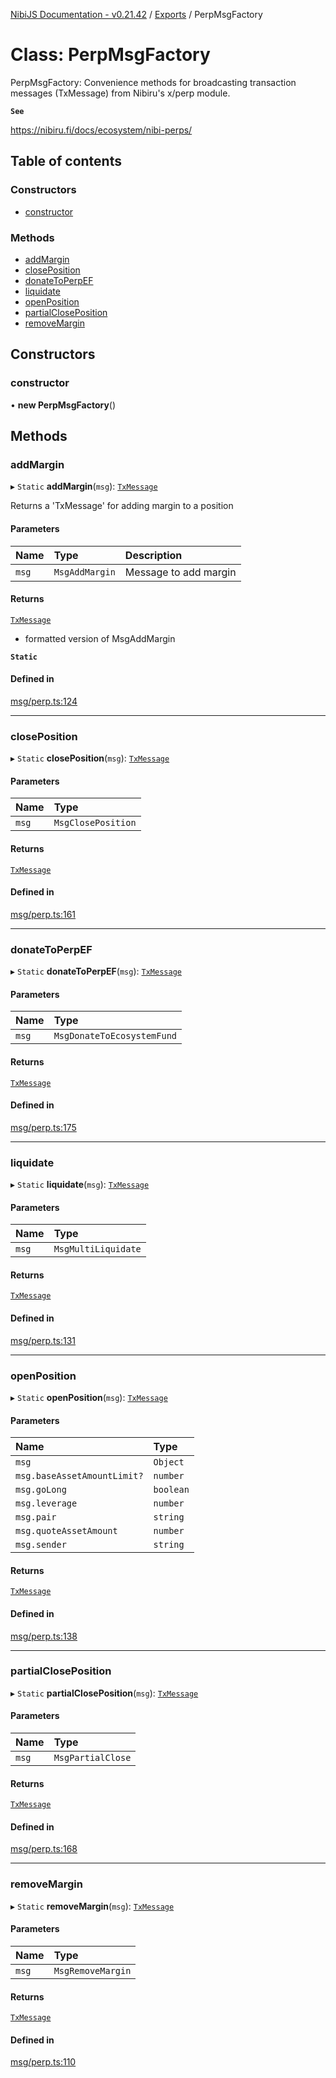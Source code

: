 [NibiJS Documentation - v0.21.42](../intro.md) / [Exports](../modules.md) / PerpMsgFactory

# Class: PerpMsgFactory

PerpMsgFactory: Convenience methods for broadcasting transaction messages
(TxMessage) from Nibiru's x/perp module.

**`See`**

https://nibiru.fi/docs/ecosystem/nibi-perps/

## Table of contents

### Constructors

- [constructor](PerpMsgFactory.md#constructor)

### Methods

- [addMargin](PerpMsgFactory.md#addmargin)
- [closePosition](PerpMsgFactory.md#closeposition)
- [donateToPerpEF](PerpMsgFactory.md#donatetoperpef)
- [liquidate](PerpMsgFactory.md#liquidate)
- [openPosition](PerpMsgFactory.md#openposition)
- [partialClosePosition](PerpMsgFactory.md#partialcloseposition)
- [removeMargin](PerpMsgFactory.md#removemargin)

## Constructors

### constructor

• **new PerpMsgFactory**()

## Methods

### addMargin

▸ `Static` **addMargin**(`msg`): [`TxMessage`](../interfaces/TxMessage.md)

Returns a 'TxMessage' for adding margin to a position

#### Parameters

| Name | Type | Description |
| :------ | :------ | :------ |
| `msg` | `MsgAddMargin` | Message to add margin |

#### Returns

[`TxMessage`](../interfaces/TxMessage.md)

- formatted version of MsgAddMargin

**`Static`**

#### Defined in

[msg/perp.ts:124](https://github.com/NibiruChain/ts-sdk/blob/8fe02e0/packages/nibijs/src/msg/perp.ts#L124)

___

### closePosition

▸ `Static` **closePosition**(`msg`): [`TxMessage`](../interfaces/TxMessage.md)

#### Parameters

| Name | Type |
| :------ | :------ |
| `msg` | `MsgClosePosition` |

#### Returns

[`TxMessage`](../interfaces/TxMessage.md)

#### Defined in

[msg/perp.ts:161](https://github.com/NibiruChain/ts-sdk/blob/8fe02e0/packages/nibijs/src/msg/perp.ts#L161)

___

### donateToPerpEF

▸ `Static` **donateToPerpEF**(`msg`): [`TxMessage`](../interfaces/TxMessage.md)

#### Parameters

| Name | Type |
| :------ | :------ |
| `msg` | `MsgDonateToEcosystemFund` |

#### Returns

[`TxMessage`](../interfaces/TxMessage.md)

#### Defined in

[msg/perp.ts:175](https://github.com/NibiruChain/ts-sdk/blob/8fe02e0/packages/nibijs/src/msg/perp.ts#L175)

___

### liquidate

▸ `Static` **liquidate**(`msg`): [`TxMessage`](../interfaces/TxMessage.md)

#### Parameters

| Name | Type |
| :------ | :------ |
| `msg` | `MsgMultiLiquidate` |

#### Returns

[`TxMessage`](../interfaces/TxMessage.md)

#### Defined in

[msg/perp.ts:131](https://github.com/NibiruChain/ts-sdk/blob/8fe02e0/packages/nibijs/src/msg/perp.ts#L131)

___

### openPosition

▸ `Static` **openPosition**(`msg`): [`TxMessage`](../interfaces/TxMessage.md)

#### Parameters

| Name | Type |
| :------ | :------ |
| `msg` | `Object` |
| `msg.baseAssetAmountLimit?` | `number` |
| `msg.goLong` | `boolean` |
| `msg.leverage` | `number` |
| `msg.pair` | `string` |
| `msg.quoteAssetAmount` | `number` |
| `msg.sender` | `string` |

#### Returns

[`TxMessage`](../interfaces/TxMessage.md)

#### Defined in

[msg/perp.ts:138](https://github.com/NibiruChain/ts-sdk/blob/8fe02e0/packages/nibijs/src/msg/perp.ts#L138)

___

### partialClosePosition

▸ `Static` **partialClosePosition**(`msg`): [`TxMessage`](../interfaces/TxMessage.md)

#### Parameters

| Name | Type |
| :------ | :------ |
| `msg` | `MsgPartialClose` |

#### Returns

[`TxMessage`](../interfaces/TxMessage.md)

#### Defined in

[msg/perp.ts:168](https://github.com/NibiruChain/ts-sdk/blob/8fe02e0/packages/nibijs/src/msg/perp.ts#L168)

___

### removeMargin

▸ `Static` **removeMargin**(`msg`): [`TxMessage`](../interfaces/TxMessage.md)

#### Parameters

| Name | Type |
| :------ | :------ |
| `msg` | `MsgRemoveMargin` |

#### Returns

[`TxMessage`](../interfaces/TxMessage.md)

#### Defined in

[msg/perp.ts:110](https://github.com/NibiruChain/ts-sdk/blob/8fe02e0/packages/nibijs/src/msg/perp.ts#L110)
